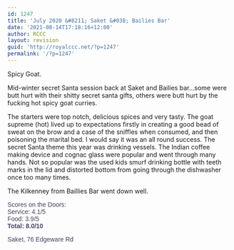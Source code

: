 ```yaml
---
id: 1247
title: 'July 2020 &#8211; Saket &#038; Bailies Bar'
date: '2021-08-14T17:18:16+12:00'
author: RCCC
layout: revision
guid: 'http://royalccc.net/?p=1247'
permalink: '/?p=1247'
---
```


Spicy Goat.

Mid-winter secret Santa session back at Saket and Bailies bar…some were butt hurt with their shitty secret santa gifts, others were butt hurt by the fucking hot spicy goat curries.

The starters were top notch, delicious spices and very tasty. The goat supreme (hot) lived up to expectations firstly in creating a good bead of sweat on the brow and a case of the sniffles when consumed, and then poisoning the marital bed. I would say it was an all round success. The secret Santa theme this year was drinking vessels. The Indian coffee making device and cognac glass were popular and went through many hands. Not so popular was the used kids smurf drinking bottle with teeth marks in the lid and distorted bottom from going through the dishwasher once too many times.

The Kilkenney from Baillies Bar went down well.

<span style="font-family: 'Source Sans Pro',sans-serif; color: #47425d;">Scores on the Doors:  
Service: 4.1/5  
Food: 3.9/5  
**<span style="font-family: 'Source Sans Pro',sans-serif;">Total: 8.0/10</span>**</span>

<span style="font-family: 'Source Sans Pro',sans-serif; color: #47425d;">Saket, 76 Edgeware Rd</span>